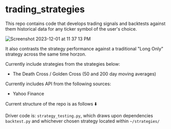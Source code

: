 # trading_strategies

This repo contains code that develops trading signals and backtests against them historical data for any ticker symbol of the user's choice.

![Screenshot 2023-12-01 at 11 37 13 PM](https://github.com/mrdarylguy/trading_strategies/assets/42925677/962b8de3-b7cc-441a-a2da-7eea35125529)

It also contrasts the strategy performance against a traditional "Long Only" strategy across the same time horzon.

Currently include strategies from the strategies below: 
* The Death Cross / Golden Cross (50 and 200 day moving averages) 

Currently includes API from the following sources:
* Yahoo Finance

Current structure of the repo is as follows ⬇️

Driver code is: ```strategy_testing.py```, which draws upon dependencies ```backtest.py``` and whichever chosen strategy located within ```~/strategies/```
